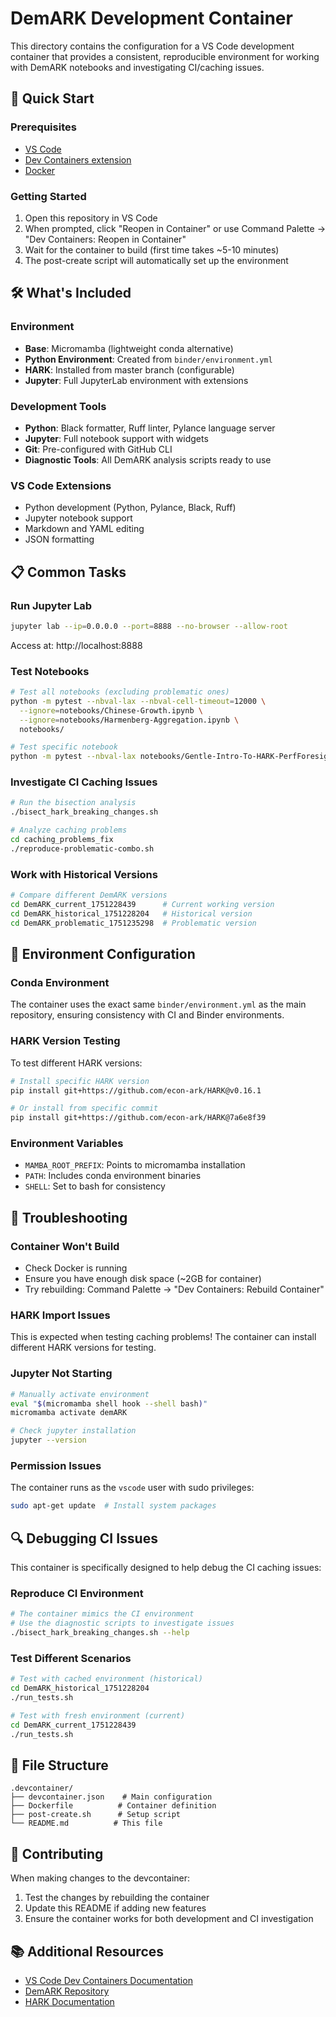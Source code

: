 # DemARK Development Container

This directory contains the configuration for a VS Code development container that provides a consistent, reproducible environment for working with DemARK notebooks and investigating CI/caching issues.

## 🚀 Quick Start

### Prerequisites
- [VS Code](https://code.visualstudio.com/)
- [Dev Containers extension](https://marketplace.visualstudio.com/items?itemName=ms-vscode-remote.remote-containers)
- [Docker](https://www.docker.com/get-started)

### Getting Started
1. Open this repository in VS Code
2. When prompted, click "Reopen in Container" or use Command Palette → "Dev Containers: Reopen in Container"
3. Wait for the container to build (first time takes ~5-10 minutes)
4. The post-create script will automatically set up the environment

## 🛠️ What's Included

### Environment
- **Base**: Micromamba (lightweight conda alternative)
- **Python Environment**: Created from `binder/environment.yml`
- **HARK**: Installed from master branch (configurable)
- **Jupyter**: Full JupyterLab environment with extensions

### Development Tools
- **Python**: Black formatter, Ruff linter, Pylance language server
- **Jupyter**: Full notebook support with widgets
- **Git**: Pre-configured with GitHub CLI
- **Diagnostic Tools**: All DemARK analysis scripts ready to use

### VS Code Extensions
- Python development (Python, Pylance, Black, Ruff)
- Jupyter notebook support
- Markdown and YAML editing
- JSON formatting

## 📋 Common Tasks

### Run Jupyter Lab
```bash
jupyter lab --ip=0.0.0.0 --port=8888 --no-browser --allow-root
```
Access at: http://localhost:8888

### Test Notebooks
```bash
# Test all notebooks (excluding problematic ones)
python -m pytest --nbval-lax --nbval-cell-timeout=12000 \
  --ignore=notebooks/Chinese-Growth.ipynb \
  --ignore=notebooks/Harmenberg-Aggregation.ipynb \
  notebooks/

# Test specific notebook
python -m pytest --nbval-lax notebooks/Gentle-Intro-To-HARK-PerfForesightCRRA.ipynb
```

### Investigate CI Caching Issues
```bash
# Run the bisection analysis
./bisect_hark_breaking_changes.sh

# Analyze caching problems
cd caching_problems_fix
./reproduce-problematic-combo.sh
```

### Work with Historical Versions
```bash
# Compare different DemARK versions
cd DemARK_current_1751228439      # Current working version
cd DemARK_historical_1751228204   # Historical version
cd DemARK_problematic_1751235298  # Problematic version
```

## 🔧 Environment Configuration

### Conda Environment
The container uses the exact same `binder/environment.yml` as the main repository, ensuring consistency with CI and Binder environments.

### HARK Version Testing
To test different HARK versions:
```bash
# Install specific HARK version
pip install git+https://github.com/econ-ark/HARK@v0.16.1

# Or install from specific commit
pip install git+https://github.com/econ-ark/HARK@7a6e8f39
```

### Environment Variables
- `MAMBA_ROOT_PREFIX`: Points to micromamba installation
- `PATH`: Includes conda environment binaries
- `SHELL`: Set to bash for consistency

## 🐛 Troubleshooting

### Container Won't Build
- Check Docker is running
- Ensure you have enough disk space (~2GB for container)
- Try rebuilding: Command Palette → "Dev Containers: Rebuild Container"

### HARK Import Issues
This is expected when testing caching problems! The container can install different HARK versions for testing.

### Jupyter Not Starting
```bash
# Manually activate environment
eval "$(micromamba shell hook --shell bash)"
micromamba activate demARK

# Check jupyter installation
jupyter --version
```

### Permission Issues
The container runs as the `vscode` user with sudo privileges:
```bash
sudo apt-get update  # Install system packages
```

## 🔍 Debugging CI Issues

This container is specifically designed to help debug the CI caching issues:

### Reproduce CI Environment
```bash
# The container mimics the CI environment
# Use the diagnostic scripts to investigate issues
./bisect_hark_breaking_changes.sh --help
```

### Test Different Scenarios
```bash
# Test with cached environment (historical)
cd DemARK_historical_1751228204
./run_tests.sh

# Test with fresh environment (current)
cd DemARK_current_1751228439
./run_tests.sh
```

## 📁 File Structure

```
.devcontainer/
├── devcontainer.json    # Main configuration
├── Dockerfile          # Container definition
├── post-create.sh      # Setup script
└── README.md          # This file
```

## 🤝 Contributing

When making changes to the devcontainer:
1. Test the changes by rebuilding the container
2. Update this README if adding new features
3. Ensure the container works for both development and CI investigation

## 📚 Additional Resources

- [VS Code Dev Containers Documentation](https://code.visualstudio.com/docs/devcontainers/containers)
- [DemARK Repository](https://github.com/econ-ark/DemARK)
- [HARK Documentation](https://docs.econ-ark.org/) 